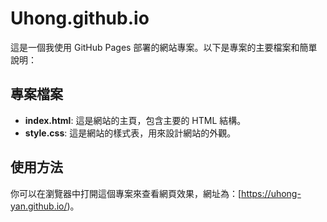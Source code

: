 # Uhong.github.io

這是一個我使用 GitHub Pages 部署的網站專案。以下是專案的主要檔案和簡單說明：

## 專案檔案
- **index.html**: 這是網站的主頁，包含主要的 HTML 結構。
- **style.css**: 這是網站的樣式表，用來設計網站的外觀。

## 使用方法
你可以在瀏覽器中打開這個專案來查看網頁效果，網址為：[https://uhong-yan.github.io/)。
